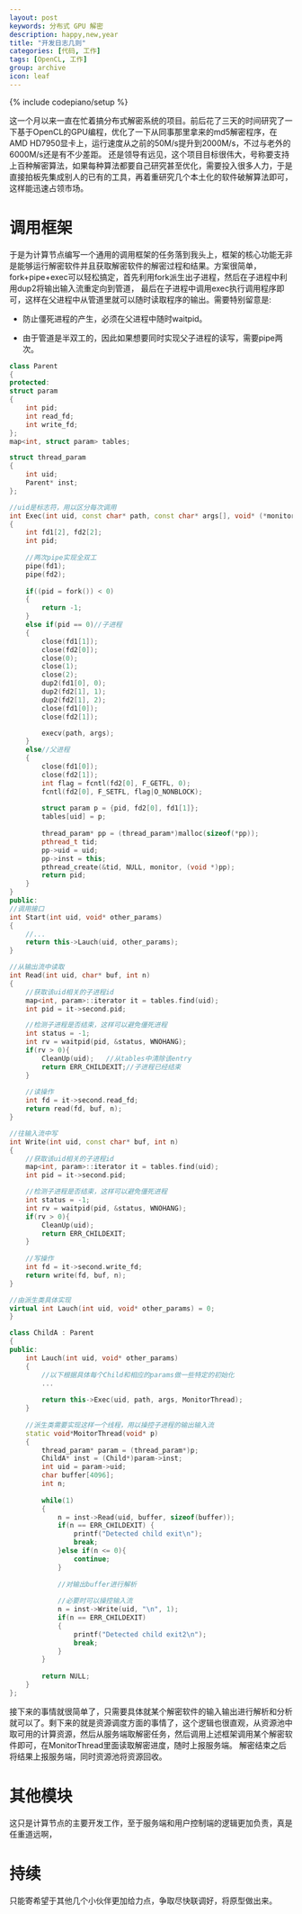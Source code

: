 ```yaml
---
layout: post
keywords: 分布式 GPU 解密
description: happy,new,year
title: "开发日志几则"
categories: [代码, 工作]
tags: [OpenCL, 工作]
group: archive
icon: leaf
---
```

{% include codepiano/setup %}

这一个月以来一直在忙着搞分布式解密系统的项目。前后花了三天的时间研究了一下基于OpenCL的GPU编程，优化了一下从同事那里拿来的md5解密程序，在AMD HD7950显卡上，运行速度从之前的50M/s提升到2000M/s，不过与老外的6000M/s还是有不少差距。
还是领导有远见，这个项目目标很伟大，号称要支持上百种解密算法，如果每种算法都要自己研究甚至优化，需要投入很多人力，于是直接拍板先集成别人的已有的工具，再着重研究几个本土化的软件破解算法即可，这样能迅速占领市场。

# 调用框架

于是为计算节点编写一个通用的调用框架的任务落到我头上，框架的核心功能无非是能够运行解密软件并且获取解密软件的解密过程和结果。方案很简单，fork+pipe+exec可以轻松搞定，首先利用fork派生出子进程，然后在子进程中利用dup2将输出输入流重定向到管道，
最后在子进程中调用exec执行调用程序即可，这样在父进程中从管道里就可以随时读取程序的输出。需要特别留意是:

* 防止僵死进程的产生，必须在父进程中随时waitpid。

* 由于管道是半双工的，因此如果想要同时实现父子进程的读写，需要pipe两次。

```c++
class Parent
{
protected:
struct param
{
	int pid;
	int read_fd;
	int write_fd;
};
map<int, struct param> tables;

struct thread_param
{
	int uid;
	Parent* inst;
};

//uid是标志符，用以区分每次调用
int Exec(int uid, const char* path, const char* args[], void* (*monitor)(void*))
{
	int fd1[2], fd2[2];
	int pid;
	
	//两次pipe实现全双工
	pipe(fd1);
	pipe(fd2);
	
	if((pid = fork()) < 0)
	{
		return -1;
	}
	else if(pid == 0)//子进程
	{
		close(fd1[1]);
		close(fd2[0]);
		close(0);
		close(1);
		close(2);
		dup2(fd1[0], 0);
		dup2(fd2[1], 1);
		dup2(fd2[1], 2);
		close(fd1[0]);  
		close(fd2[1]);

		execv(path, args);
	}
	else//父进程
	{
		close(fd1[0]);
		close(fd2[1]);   
		int flag = fcntl(fd2[0], F_GETFL, 0);
		fcntl(fd2[0], F_SETFL, flag|O_NONBLOCK);
	
		struct param p = {pid, fd2[0], fd1[1]};
		tables[uid] = p;
	
		thread_param* pp = (thread_param*)malloc(sizeof(*pp));
		pthread_t tid;
		pp->uid = uid;
		pp->inst = this;
		pthread_create(&tid, NULL, monitor, (void *)pp);
		return pid;
	}
}
public:
//调用接口
int Start(int uid, void* other_params)
{
	//...
	return this->Lauch(uid, other_params);
}

//从输出流中读取
int Read(int uid, char* buf, int n)
{
	//获取该uid相关的子进程id
	map<int, param>::iterator it = tables.find(uid);
	int pid = it->second.pid;

	//检测子进程是否结束，这样可以避免僵死进程
	int status = -1;
	int rv = waitpid(pid, &status, WNOHANG);
	if(rv > 0){
		CleanUp(uid);	//从tables中清除该entry
		return ERR_CHILDEXIT;//子进程已经结束		
	}
	
	//读操作
	int fd = it->second.read_fd;
	return read(fd, buf, n);
}

//往输入流中写
int Write(int uid, const char* buf, int n)
{
	//获取该uid相关的子进程id
	map<int, param>::iterator it = tables.find(uid);
	int pid = it->second.pid;

	//检测子进程是否结束，这样可以避免僵死进程
	int status = -1;
	int rv = waitpid(pid, &status, WNOHANG);
	if(rv > 0){
		CleanUp(uid);
		return ERR_CHILDEXIT;
	}
	
	//写操作
	int fd = it->second.write_fd;
	return write(fd, buf, n);
}

//由派生类具体实现
virtual int Lauch(int uid, void* other_params) = 0;		
}

class ChildA : Parent
{
public:
	int Lauch(int uid, void* other_params)
	{
		//以下根据具体每个Child和相应的params做一些特定的初始化
		...
		
		return this->Exec(uid, path, args, MonitorThread);
	}
	
	//派生类需要实现这样一个线程，用以操控子进程的输出输入流
	static void*MoitorThread(void* p)
	{
		thread_param* param = (thread_param*)p;
		ChildA* inst = (Child*)param->inst;
		int uid = param->uid;
		char buffer[4096];
		int n;
		
		while(1)
		{
			n = inst->Read(uid, buffer, sizeof(buffer));
			if(n == ERR_CHILDEXIT) {
				printf("Detected child exit\n");
				break;
			}else if(n <= 0){
				continue;
			} 
			
			//对输出buffer进行解析
			
			//必要时可以操控输入流
			n = inst->Write(uid, "\n", 1);
			if(n == ERR_CHILDEXIT)
			{			
				printf("Detected child exit2\n");
				break;
			}
		}
		
		return NULL;
	}
};
```


接下来的事情就很简单了，只需要具体就某个解密软件的输入输出进行解析和分析就可以了。剩下来的就是资源调度方面的事情了，这个逻辑也很直观，从资源池中取可用的计算资源，然后从服务端取解密任务，然后调用上述框架调用某个解密软件即可，在MonitorThread里面读取解密进度，随时上报服务端。
解密结束之后将结果上报服务端，同时资源池将资源回收。

# 其他模块
这只是计算节点的主要开发工作，至于服务端和用户控制端的逻辑更加负责，真是任重道远啊，

# 持续
只能寄希望于其他几个小伙伴更加给力点，争取尽快联调好，将原型做出来。